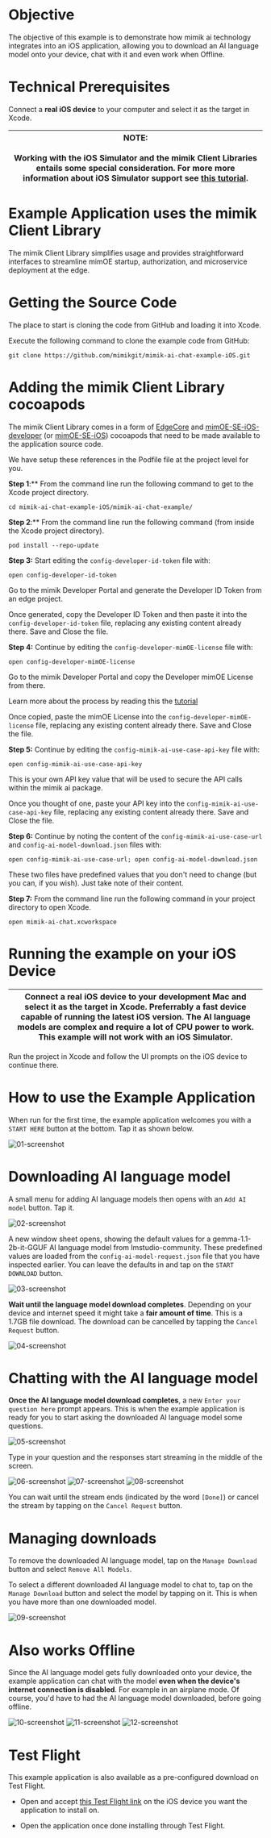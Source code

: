 # Objective

The objective of this example is to demonstrate how mimik ai technology integrates into an iOS application, allowing you to download an AI language model onto your device, chat with it and even work when Offline.


# Technical Prerequisites

Connect a **real iOS device** to your computer and select it as the target in  Xcode.

|**NOTE:** <br/><br/>Working with the iOS Simulator and the mimik Client Libraries entails some special consideration. For more more information about iOS Simulator support see [this tutorial](https://devdocs.mimik.com/tutorials/12-index#workingwithaniossimulator).|
|----------|

# Example Application uses the mimik Client Library

The mimik Client Library simplifies usage and provides straightforward interfaces to streamline mimOE startup, authorization, and microservice deployment at the edge.

# Getting the Source Code

The place to start is cloning the code from GitHub and loading it into Xcode.

Execute the following command to clone the example code from GitHub:

```
git clone https://github.com/mimikgit/mimik-ai-chat-example-iOS.git
```

# Adding the mimik Client Library cocoapods

The mimik Client Library comes in a form of [EdgeCore](https://github.com/mimikgit/cocoapod-EdgeCore/releases) and [mimOE-SE-iOS-developer](https://github.com/mimikgit/cocoapod-mimOE-SE-iOS-developer/releases) (or [mimOE-SE-iOS](https://github.com/mimikgit/cocoapod-mimOE-SE-iOS/releases/)) cocoapods that need to be made available to the application source code.

We have setup these references in the Podfile file at the project level for you.

**Step 1**:** From the command line run the following command to get to the Xcode project directory.

```
cd mimik-ai-chat-example-iOS/mimik-ai-chat-example/
```

**Step 2**:** From the command line run the following command (from inside the Xcode project directory).

```
pod install --repo-update
```

**Step 3:** Start editing the `config-developer-id-token` file with:

```
open config-developer-id-token
```

Go to the mimik Developer Portal and generate the Developer ID Token from an edge project. 

Once generated, copy the Developer ID Token and then paste it into the `config-developer-id-token` file, replacing any existing content already there. Save and Close the file.


**Step 4:** Continue by editing the `config-developer-mimOE-license` file with:

```
open config-developer-mimOE-license
```

Go to the mimik Developer Portal and copy the Developer mimOE License from there. 

Learn more about the process by reading this the [tutorial](https://devdocs.mimik.com/tutorials/02-index)

Once copied, paste the mimOE License into the `config-developer-mimOE-license` file, replacing any existing content already there. Save and Close the file.

**Step 5:** Continue by editing the `config-mimik-ai-use-case-api-key` file with:

```
open config-mimik-ai-use-case-api-key
```

This is your own API key value that will be used to secure the API calls within the mimik ai package.

Once you thought of one, paste your API key into the `config-mimik-ai-use-case-api-key` file, replacing any existing content already there. Save and Close the file.

**Step 6:** Continue by noting the content of the `config-mimik-ai-use-case-url` and `config-ai-model-download.json` files with:

```
open config-mimik-ai-use-case-url; open config-ai-model-download.json
```

These two files have predefined values that you don't need to change (but you can, if you wish). Just take note of their content.


**Step 7:** From the command line run the following command in your project directory to open Xcode.

```
open mimik-ai-chat.xcworkspace
```

# Running the example on your iOS Device

|**Connect a real iOS device** to your development Mac and **select it as the target** in Xcode. Preferrably a fast device capable of running the latest iOS version. The AI language models are complex and require a lot of CPU power to work. This example will not work with an iOS Simulator.|
|----------|

Run the project in Xcode and follow the UI prompts on the iOS device to continue there.


# How to use the Example Application

When run for the first time, the example application welcomes you with a `START HERE` button at the bottom. Tap it as shown below.

![01-screenshot](./images/01-screenshot.png)


# Downloading AI language model

A small menu for adding AI language models then opens with an `Add AI model` button. Tap it.

![02-screenshot](./images/02-screenshot.png)


A new window sheet opens, showing the default values for a gemma-1.1-2b-it-GGUF AI language model from lmstudio-community. These predefined values are loaded from the `config-ai-model-request.json` file that you have inspected earlier. You can leave the defaults in and tap on the `START DOWNLOAD` button.

![03-screenshot](./images/03-screenshot.png)


**Wait until the language model download completes**. Depending on your device and internet speed it might take a **fair amount of time**. This is a 1.7GB file download. The download can be cancelled by tapping the `Cancel Request` button.

![04-screenshot](./images/04-screenshot.png)

# Chatting with the AI language model

**Once the AI language model download completes**, a new `Enter your question here` prompt appears. This is when the example application is ready for you to start asking the downloaded AI language model some questions.

![05-screenshot](./images/05-screenshot.png)


Type in your question and the responses start streaming in the middle of the screen.

![06-screenshot](./images/06-screenshot.png) ![07-screenshot](./images/07-screenshot.png) ![08-screenshot](./images/08-screenshot.png)

You can wait until the stream ends (indicated by the word `[Done]`) or cancel the stream by tapping on the `Cancel Request` button.

# Managing downloads

To remove the downloaded AI language model, tap on the `Manage Download` button and select `Remove All Models`.

To select a different downloaded AI language model to chat to, tap on the `Manage Download` button and select the model by tapping on it. This is when you have more than one downloaded model.

![09-screenshot](./images/09-screenshot.png)


# Also works Offline

Since the AI language model gets fully downloaded onto your device, the example application can chat with the model **even when the device's internet connection is disabled**. For example in an airplane mode. Of course, you'd have to had the AI language model downloaded, before going offline.

![10-screenshot](./images/10-screenshot.png) ![11-screenshot](./images/11-screenshot.png) ![12-screenshot](./images/12-screenshot.png)

# Test Flight

This example application is also available as a pre-configured download on Test Flight.

* Open and accept [this Test Flight link](https://testflight.apple.com/join/qoSKwIAE) on the iOS device you want the application to install on. 

* Open the application once done installing through Test Flight.
